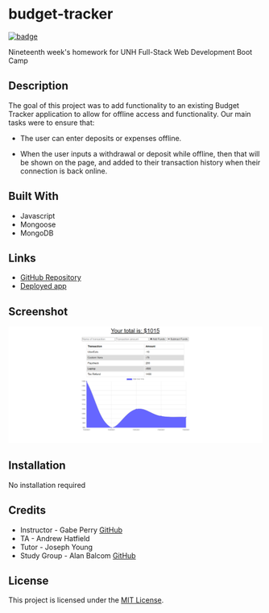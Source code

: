 # budget-tracker

[![badge](https://img.shields.io/badge/license-MIT-green)](https://choosealicense.com/licenses/mit)

Nineteenth week's homework for UNH Full-Stack Web Development Boot Camp

## Description

The goal of this project was to add functionality to an existing Budget Tracker application to allow for offline access and functionality. Our main tasks were to ensure that:

* The user can enter deposits or expenses offline.

* When the user inputs a withdrawal or deposit while offline, then that will be shown on the page, and added to their transaction history when their connection is back online.

## Built With

* Javascript
* Mongoose
* MongoDB

## Links

* [GitHub Repository](https://github.com/shabobble/budget-tracker)
* [Deployed app](https://boiling-thicket-92493.herokuapp.com/)

## Screenshot

![Homepage Screenshot](homepage.png)

## Installation

No installation required

## Credits

* Instructor - Gabe Perry [GitHub](https://github.com/Gperry22)
* TA - Andrew Hatfield
* Tutor - Joseph Young
* Study Group - Alan Balcom [GitHub](https://github.com/abalcs)

## __License__ 

 This project is licensed under the [MIT License](https://choosealicense.com/licenses/mit). 